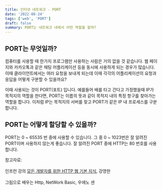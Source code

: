 ```yaml
---
title: 인터넷 네트워크 - PORT
date: '2022-08-24'
tags: ['web', 'PORT']
draft: false
summary: PORT는 네트워크 내에서 어떤 역할을 할까?
---
```


## PORT는 무엇일까? 

컴퓨터를 사용할 때 한가지 프로그램만 사용하는 사람은 거의 없을 것 같습니다. 웹 페이지와 카카오톡과 같은 채팅 어플리케이션 등을 동시에 사용하게 되는 경우가 많습니다. 이때 클라이언트에서는 여러 요청을 보내게 되는데 이때 각각의 어플리케이션의 요청과 응답을 어떻게 구분할 수 있을까요? 

이때 사용되는 것이 PORT(포트) 입니다. 예를들어 배를 타고 간다고 가정했을때 IP가 목적지의 역할을 한다면, PORT는 이름의 뜻과 같이 목적지 내의 특정 항구를 찾아가는 역할을 합니다. 이처럼 IP는 목적지의 서버를 찾고 PORT가 같은 IP 내 프로세스를 구분합니다.  

## PORT는 어떻게 할당할 수 있을까? 

PORT는 0 ~ 65535 번 중에 사용할 수 있습니다. 그 중 0 ~ 1023번은 잘 알려진 PORT이며 사용하지 않는게 좋습니다. 잘 알려진 PORT 중에 HTTP는 80 번호를 사용합니다. 


참고자료:<br></br> 인프런 강의 [모든 개발자를 위한 HTTP 웹 기본 지식](https://www.inflearn.com/course/http-%EC%9B%B9-%EB%84%A4%ED%8A%B8%EC%9B%8C%ED%81%AC), 강영한<br></br>
그림으로 배우는 Http, NetWork Basic, 우에노 센

